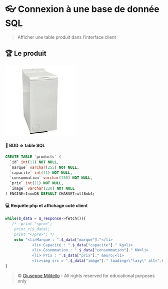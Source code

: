 # 👓 Connexion à une base de donnée SQL
> Afficher une table produit dans l'interface client

## 🏆 Le produit
![machine](./asset/machine.jpg)

#### 🔑 BDD => table SQL

```sql
CREATE TABLE `produits` (
  `id` int(11) NOT NULL,
  `marque` varchar(255) NOT NULL,
  `capacite` int(11) NOT NULL,
  `consommation` varchar(150) NOT NULL,
  `prix` int(11) NOT NULL,
  `image` varchar(220) NOT NULL
) ENGINE=InnoDB DEFAULT CHARSET=utf8mb4;


```
#### 💻 Requête php et affichage coté client

```php
while($_data = $_response->fetch()){
   /*  print "<pre>";
    print_r($_data);
    print "</pre>"; */
    echo "<li>Marque : ".$_data["marque"]."</li>
            <li> Capacité : ".$_data["capacite"]." kg<li>
            <li> Cosommation : ".$_data["consommation"]." KW<li>
            <li> Prix : ".$_data["prix"]." &euro;<li>
            <li><img src = ".$_data["image"]." loading=\"lazy\" alt=".$_data["marque"]."><li>";
}

```
> &copy;  [Giuseppe Militello](https://www.linkedin.com/in/giuseppe-militello-22406ab0/) - All rights reserved for educational purposes only